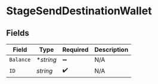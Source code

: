 # StageSendDestinationWallet


## Fields

| Field              | Type               | Required           | Description        |
| ------------------ | ------------------ | ------------------ | ------------------ |
| `Balance`          | **string*          | :heavy_minus_sign: | N/A                |
| `ID`               | *string*           | :heavy_check_mark: | N/A                |